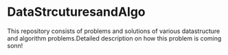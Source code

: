 # DataStrcuturesandAlgo
This repository consists of problems and solutions of various datastructure and algorithm problems.Detailed description on how this problem is coming sonn!
